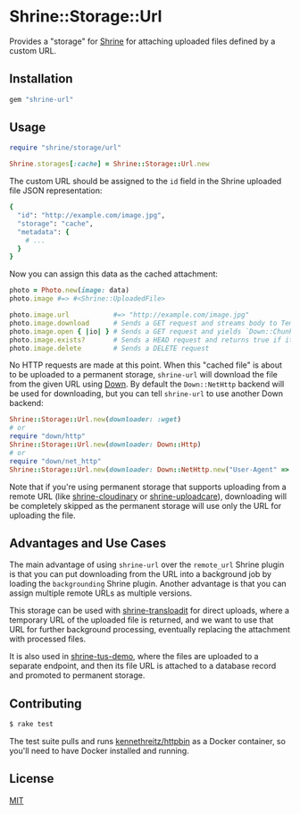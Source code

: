 # Shrine::Storage::Url

Provides a "storage" for [Shrine] for attaching uploaded files defined by a
custom URL.

## Installation

```ruby
gem "shrine-url"
```

## Usage

```rb
require "shrine/storage/url"

Shrine.storages[:cache] = Shrine::Storage::Url.new
```

The custom URL should be assigned to the `id` field in the Shrine uploaded file
JSON representation:

```rb
{
  "id": "http://example.com/image.jpg",
  "storage": "cache",
  "metadata": {
    # ...
  }
}
```

Now you can assign this data as the cached attachment:

```rb
photo = Photo.new(image: data)
photo.image #=> #<Shrine::UploadedFile>

photo.image.url           #=> "http://example.com/image.jpg"
photo.image.download      # Sends a GET request and streams body to Tempfile
photo.image.open { |io| } # Sends a GET request and yields `Down::ChunkedIO` ready for reading
photo.image.exists?       # Sends a HEAD request and returns true if it's 2xx
photo.image.delete        # Sends a DELETE request
```

No HTTP requests are made at this point. When this "cached file" is about to be
uploaded to a permanent storage, `shrine-url` will download the file from the
given URL using [Down]. By default the `Down::NetHttp` backend will be used for
downloading, but you can tell `shrine-url` to use another Down backend:

```rb
Shrine::Storage::Url.new(downloader: :wget)
# or
require "down/http"
Shrine::Storage::Url.new(downloader: Down::Http)
# or
require "down/net_http"
Shrine::Storage::Url.new(downloader: Down::NetHttp.new("User-Agent" => "MyApp/1.0.0"))
```

Note that if you're using permanent storage that supports uploading from a
remote URL (like [shrine-cloudinary] or [shrine-uploadcare]), downloading will
be completely skipped as the permanent storage will use only the URL for
uploading the file.

## Advantages and Use Cases

The main advantage of using `shrine-url` over the `remote_url` Shrine plugin is
that you can put downloading from the URL into a background job by loading the
`backgrounding` Shrine plugin. Another advantage is that you can assign
multiple remote URLs as multiple versions.

This storage can be used with [shrine-transloadit] for direct uploads, where a
temporary URL of the uploaded file is returned, and we want to use that URL for
further background processing, eventually replacing the attachment with
processed files.

It is also used in [shrine-tus-demo], where the files are uploaded to a
separate endpoint, and then its file URL is attached to a database record and
promoted to permanent storage.

## Contributing

```sh
$ rake test
```

The test suite pulls and runs [kennethreitz/httpbin] as a Docker container, so
you'll need to have Docker installed and running.

## License

[MIT](/LICENSE.txt)

[Shrine]: https://github.com/shrinerb/shrine
[shrine-transloadit]: https://github.com/shrinerb/shrine-transloadit
[shrine-tus-demo]: https://github.com/shrinerb/shrine-tus-demo
[shrine-cloudinary]: https://github.com/shrinerb/shrine-cloudinary
[shrine-uploadcare]: https://github.com/shrinerb/shrine-uploadcare
[Down]: https://github.com/janko-m/down
[kennethreitz/httpbin]: https://github.com/kennethreitz/httpbin
